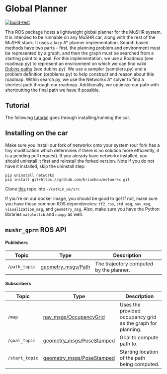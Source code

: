 # Global Planner
[![build-test](https://github.com/prl-mushr/mushr_gprm/actions/workflows/ci.yml/badge.svg?branch=release)](https://github.com/prl-mushr/mushr_gprm/actions)

This ROS package hosts a lightweight global planner for the MuSHR system. It is intended to be runnable on any MuSHR car, along with the rest of the MuSHR stack. It uses a lazy A* planner implementation. Search based methods have two parts - first, the planning problem and environment must be represented by a graph, and then the graph must be searched from a starting point to a goal. For this implementation, we use a Roadmap (see roadmap.py) to represent an environment on which we can find valid [Dubins paths](https://en.wikipedia.org/wiki/Dubins_path) (see dubins.py). We use a sampler (samplers.py) and a problem definition (problems.py) to help construct and reason about this roadmap. Within search.py, we use the Networkx A* solver to find a shortest path through our roadmap. Additionally, we optimize our path with shortcutting the final path we have if possible.

## Tutorial
The following [tutorial](https://mushr.io/tutorials/navigation/) goes through installing/running the car.

## Installing on the car
Make sure you install our fork of networkx onto your system (our fork has a tiny modification which determines if there is no solution more efficiently, it is a pending pull request). If you already have networkx installed, you should uninstall it first and reinstall the forked version. Note if you do not have it installed, skip the uninstall step:
```
pip uninstall networkx
pip install git+https://github.com/brianhou/networkx.git
```

Clone [this](https://github.com/prl-mushr/mushr_gprm) repo into `~/catkin_ws/src`

If you're on our docker image, you should be good to go! If not, make sure you have these common ROS dependencies: `tf2_ros`, `std_msg`, `nav_msg`, `visualization_msg`, and `geometry_msg`. Also, make sure you have the Python libraries `matplotlib` and `numpy` as well.

## `mushr_gprm` ROS API

#### Publishers
Topic | Type | Description
------|------|------------
`/path_topic`|[geometry_msgs/Path](http://docs.ros.org/en/melodic/api/nav_msgs/html/msg/Path.html)|The trajectory computed by the planner.

#### Subscribers
Topic | Type | Description
------|------|------------
`/map`|[nav_msgs/OccupancyGrid](http://docs.ros.org/en/melodic/api/nav_msgs/html/msg/OccupancyGrid.html)|Uses the provided occupancy grid as the graph for planning.
`/goal_topic`|[geometry_msgs/PoseStamped](http://docs.ros.org/api/geometry_msgs/html/msg/PoseStamped.html)|Goal to compute path to.
`/start_topic`|[geometry_msgs/PoseStamped](http://docs.ros.org/api/geometry_msgs/html/msg/PoseStamped.html)|Starting location of the path being computed.